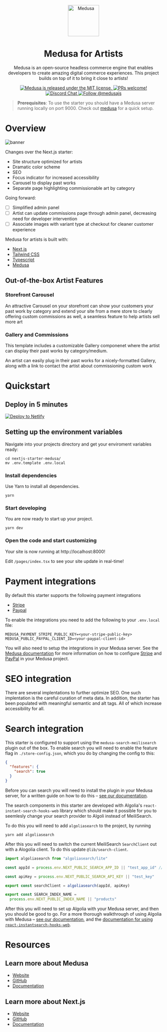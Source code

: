 <p align="center">
  <a href="https://www.medusajs.com">
    <img alt="Medusa" src="https://user-images.githubusercontent.com/91620216/197357924-7ecbbce9-7e29-4d55-be6d-76c4dffb4f1c.png" width="100" />
  </a>
</p>

<h1 align="center">
  Medusa for Artists
</h1>

<p align="center">
Medusa is an open-source headless commerce engine that enables developers to create amazing digital commerce experiences. This project builds on top of it to bring
it close to artists!
</p>

<p align="center">
  <a href="https://github.com/medusajs/medusa/blob/master/LICENSE">
    <img src="https://img.shields.io/badge/license-MIT-blue.svg" alt="Medusa is released under the MIT license." />
  </a>
  <a href="https://github.com/medusajs/medusa/blob/master/CONTRIBUTING.md">
    <img src="https://img.shields.io/badge/PRs-welcome-brightgreen.svg?style=flat" alt="PRs welcome!" />
  </a>
  <a href="https://discord.gg/xpCwq3Kfn8">
    <img src="https://img.shields.io/badge/chat-on%20discord-7289DA.svg" alt="Discord Chat" />
  </a>
  <a href="https://twitter.com/intent/follow?screen_name=medusajs">
    <img src="https://img.shields.io/twitter/follow/medusajs.svg?label=Follow%20@medusajs" alt="Follow @medusajs" />
  </a>
</p>

> **Prerequisites**: To use the starter you should have a Medusa server running locally on port 9000. Check out [medusa](https://github.com/eggsmayhem/medusa) for a quick setup.

# Overview

![banner](https://user-images.githubusercontent.com/91620216/197358920-7c238de0-bf1c-4f86-9512-1441fa6cd1e8.png)

Changes over the Next.js starter:

- Site structure optimized for artists
- Dramatic color scheme
- SEO
- Focus indicator for increased accessibility 
- Carousel to display past works
- Separate page highlighting commissionable art by category

Going forward:

- [ ] Simplified admin panel
- [ ] Artist can update commissions page through admin panel, decreasing need for developer intervention
- [ ] Associate images with variant type at checkout for cleaner customer experience

Medusa for artists is built with:

- [Next.js](https://nextjs.org/)
- [Tailwind CSS](https://tailwindcss.com/)
- [Typescript](https://www.typescriptlang.org/)
- [Medusa](https://medusajs.com/)

## Out-of-the-box Artist Features

### Storefront Carousel

An attractive Carousel on your storefront can show your customers your past work by category and extend your site from a mere store to clearly offering custom commissions as well, a seamless feature to help artists sell more art

### Gallery and Commissions

This template includes a customizable Gallery componenet where the artist can display their past works by category/medium.

An artist can easily plug in their past works for a nicely-formatted Gallery, along with a link to contact the artist about commissioning custom work

# Quickstart

## Deploy in 5 minutes

[![Deploy to Netlify](https://www.netlify.com/img/deploy/button.svg)](https://app.netlify.com/start/deploy?repository=https://github.com/medusajs/nextjs-starter-medusa)

## Setting up the environment variables

Navigate into your projects directory and get your enviroment variables ready:

```shell
cd nextjs-starter-medusa/
mv .env.template .env.local
```

### Install dependencies

Use Yarn to install all dependencies.

```shell
yarn
```

### Start developing

You are now ready to start up your project.

```shell
yarn dev
```

### Open the code and start customizing

Your site is now running at http://localhost:8000!

Edit `/pages/index.tsx` to see your site update in real-time!

# Payment integrations

By default this starter supports the following payment integrations

- [Stripe](https://stripe.com/)
- [Paypal](https://www.paypal.com/)

To enable the integrations you need to add the following to your `.env.local` file:

```shell
MEDUSA_PAYMENT_STRIPE_PUBLIC_KEY=<your-stripe-public-key>
MEDUSA_PUBLIC_PAYPAL_CLIENT_ID=<your-paypal-client-id>
```

You will also need to setup the integrations in your Medusa server. See the [Medusa documentation](https://docs.medusajs.com) for more information on how to configure [Stripe](https://docs.medusajs.com/add-plugins/stripe) and [PayPal](https://docs.medusajs.com/add-plugins/paypal) in your Medusa project.

# SEO integration

There are several implentations to further optimize SEO. One such implentation is the careful curation of meta data. In addition, the starter has been populated with meaningful semantic and alt tags. All of which increase accessibility for all. 

# Search integration

This starter is configured to support using the `medusa-search-meilisearch` plugin out of the box. To enable search you will need to enable the feature flag in `./store-config.json`, which you do by changing the config to this:

```json
{
  "features": {
    "search": true
  }
}
```

Before you can search you will need to install the plugin in your Medusa server, for a written guide on how to do this – [see our documentation](https://docs.medusajs.com/add-plugins/meilisearch).

The search components in this starter are developed with Algolia's `react-instant-search-hooks-web` library which should make it possible for you to seemlesly change your search provider to Algoli instead of MeiliSearch.

To do this you will need to add `algoliasearch` to the project, by running

```shell
yarn add algoliasearch
```

After this you will need to switch the current MeiliSearch `SearchClient` out with a Alogolia client. To do this update `@lib/search-client`.

```ts
import algoliasearch from "algoliasearch/lite"

const appId = process.env.NEXT_PUBLIC_SEARCH_APP_ID || "test_app_id" // You should add this to your environment variables

const apiKey = process.env.NEXT_PUBLIC_SEARCH_API_KEY || "test_key"

export const searchClient = algoliasearch(appId, apiKey)

export const SEARCH_INDEX_NAME =
  process.env.NEXT_PUBLIC_INDEX_NAME || "products"
```

After this you will need to set up Algolia with your Medusa server, and then you should be good to go. For a more thorough walkthrough of using Algolia with Medusa – [see our documentation](https://docs.medusajs.com/add-plugins/algolia), and the [documentation for using `react-instantsearch-hooks-web`](https://www.algolia.com/doc/guides/building-search-ui/getting-started/react-hooks/).

# Resources

## Learn more about Medusa

- [Website](https://www.medusa-commerce.com/)
- [GitHub](https://github.com/medusajs)
- [Documentation](https://docs.medusa-commerce.com/)

## Learn more about Next.js

- [Website](https://nextjs.org/)
- [GitHub](https://github.com/vercel/next.js)
- [Documentation](https://nextjs.org/docs)
